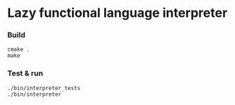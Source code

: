 Lazy functional language interpreter
====================================

### Build

```
cmake .
make
```

### Test & run

```
./bin/interpreter_tests
./bin/interpreter
```
